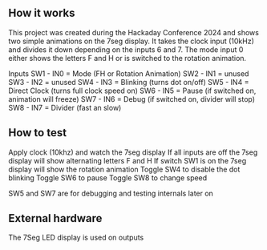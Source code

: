 <!---

This file is used to generate your project datasheet. Please fill in the information below and delete any unused
sections.

You can also include images in this folder and reference them in the markdown. Each image must be less than
512 kb in size, and the combined size of all images must be less than 1 MB.
-->

## How it works

This project was created during the Hackaday Conference 2024 and shows two simple animations on the 7seg display.
It takes the clock input (10kHz) and divides it down depending on the inputs 6 and 7.
The mode input 0 either shows the letters F and H or is switched to the rotation animation.

Inputs
SW1 - IN0 = Mode (FH or Rotation Animation)
SW2 - IN1 = unused
SW3 - IN2 = unused
SW4 - IN3 = Blinking (turns dot on/off)
SW5 - IN4 = Direct Clock (turns full clock speed on)
SW6 - IN5 = Pause (if switched on, animation will freeze)
SW7 - IN6 = Debug (if switched on, divider will stop)
SW8 - IN7 = Divider (fast an slow)

## How to test

Apply clock (10khz) and watch the 7seg display
If all inputs are off the 7seg display will show alternating letters F and H
If switch SW1 is on the 7seg display will show the rotation animation
Toggle SW4 to disable the dot blinking
Toggle SW6 to pause
Toggle SW8 to change speed

SW5 and SW7 are for debugging and testing internals later on

## External hardware

The 7Seg LED display is used on outputs
